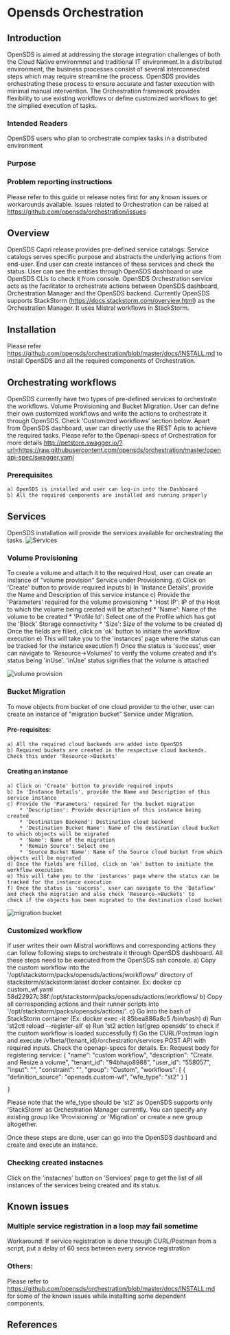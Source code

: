 # Opensds Orchestration

## Introduction
OpenSDS is aimed at addressing the storage integration challenges of both the Cloud Native environmnet and traditional IT environment.In a distributed environment, the business processes consist of several interconnected steps which may require streamline the process. OpenSDS provides orchestrating these process to ensure accurate and faster execution with minimal manual intervention. The Orchestration framework provides flexibility to use existing workflows or define customized workflows to get the simplied execution of tasks. 

### Intended Readers
OpenSDS users who plan to orchestrate complex tasks in a distributed environment

### Purpose

### Problem reporting instructions
Please refer to this guide or release notes first for any known issues or workarounds available. Issues related to Orchestration can be raised at https://github.com/opensds/orchestration/issues

## Overview
OpenSDS Capri release provides pre-defined service catalogs. Service catalogs serves specific purpose and abstracts the underlying actions from end-user. End user can create instances of these services and check the status. User can see the entities through OpenSDS dashboard or use OpenSDS CLIs to check it from console.
OpenSDS Orchestration service acts as the facilitator to orchestrate actions between OpenSDS dashboard, Orchestration Manager and the OpenSDS backend. Currently OpenSDS supports StackStorm (https://docs.stackstorm.com/overview.html) as the Orchestration Manager. It uses Mistral workflows in StackStorm.

## Installation
Please refer https://github.com/opensds/orchestration/blob/master/docs/INSTALL.md to install OpenSDS and all the required components of Orchestration.

## Orchestrating workflows
OpenSDS currently have two types of pre-defined services to orchestrate the workflows. Volume Provisioning and Bucket Migration.
User can define their own customized workflows and write the actions to orchestrate it through OpenSDS. Check 'Customized workflows' section below.
Apart from OpenSDS dashboard, user can directly use the REST Apis to achieve the required tasks.
Please refer to the Openapi-specs of Orchestration for more details
http://petstore.swagger.io/?url=https://raw.githubusercontent.com/opensds/orchestration/master/openapi-spec/swagger.yaml

### Prerequisites
    a) OpenSDS is installed and user can log-in into the Dashboard
    b) All the required components are installed and running properly

## Services
OpenSDS installation will provide the services available for orchestrating the tasks.
![Services](orchestration_services.PNG?raw=true "Services")

### Volume Provisioning
To create a volume and attach it to the required Host, user can create an instance of "volume provision" Service under Provisioning.
    a) Click on 'Create' button to provide required inputs
    b) In 'Instance Details', provide the Name and Description of this service instance
    c) Provide the 'Parameters' required for the volume provisioning
        * 'Host IP': IP of the Host to which the volume being created will be attached
        * 'Name': Name of the volume to be created
        * 'Profile Id': Select one of the Profile which has got the 'Block' Storage connectivity
        * 'Size': Size of the volume to be created
    d) Once the fields are filled, click on 'ok' button to initiate the workflow execution
    e) This will take you to the 'instances' page where the status can be tracked for the instance execution
    f) Once the status is 'success', user can navigate to 'Resource->Volumes' to verify the volume created and it's status being 'inUse'. 'inUse' status signifies that the volume is attached

![volume provision](volume_provision.PNG?raw=true "volume provision")

### Bucket Migration
To move objects from bucket of one cloud provider to the other, user can create an instance of "migration bucket" Service under Migration.

#### Pre-requisites:
    a) All the required cloud backends are added into OpenSDS
    b) Required buckets are created in the respective cloud backends. Check this under 'Resource->Buckets'

####  Creating an instance
    a) Click on 'Create' button to provide required inputs
    b) In 'Instance Details', provide the Name and Description of this service instance
    c) Provide the 'Parameters' required for the bucket migration
        * 'Description': Provide description of this instance being created
        * 'Destination Backend': Destination cloud backend  
        * 'Destination Bucket Name': Name of the destination cloud bucket to which objects will be migrated
        * 'Name': Name of the migration
        * 'Remain Source': Select one 
        * 'Source Bucket Name': Name of the Source cloud bucket from which objects will be migrated
    d) Once the fields are filled, click on 'ok' button to initiate the workflow execution
    e) This will take you to the 'instances' page where the status can be tracked for the instance execution
    f) Once the status is 'success', user can navigate to the 'Dataflow' and check the migration and also check 'Resource->Buckets' to          check if the objects has been migrated to the destination cloud bucket

![migration bucket](migration_bucket.PNG?raw=true "migration bucket")

### Customized workflow
If user writes their own Mistral workflows and corresponding actions they can follow following steps to orchestrate it through OpenSDS dashboard. All these steps need to be executed from the OpenSDS ssh console.
    a) Copy the custom workflow into the '/opt/stackstorm/packs/opensds/actions/workflows/' directory of stackstorm/stackstorm:latest docker container. Ex: docker cp custom_wf.yaml 58d22927c38f:/opt/stackstorm/packs/opensds/actions/workflows/
    b) Copy all corresponding actions and their runner scripts into '/opt/stackstorm/packs/opensds/actions/'.
    c) Go into the bash of StackStorm container (Ex: docker exec -it 85bea886a8c5 /bin/bash)
    d) Run 'st2ctl reload --register-all'
    e) Run 'st2 action list|grep opensds' to check if the custom workflow is loaded successfully
    f) Go the CURL/Postman login and execute /v1beta/{tenant_id}/orchestration/services POST API with required inputs. Check the openapi-specs for details.
Ex: Request body for registering service:
    {
        "name": "custom workflow",
        "description": "Create and Resize a volume",
        "tenant_id": "94bhajo8988",
        "user_id": "558057",
        "input": "",
        "constraint": "",
        "group": "Custom",
        "workflows": [
            {
                "definition_source": "opensds.custom-wf",
                "wfe_type": "st2"
            }
        ]

    }
Please note that the wfe_type should be 'st2' as OpenSDS supports only 'StackStorm' as Orchestration Manager currently. You can specify any existing group like 'Provisioning' or 'Migration' or create a new group altogether.

Once these steps are done, user can go into the OpenSDS dashboard and create and execute an instance.

### Checking created instacnes
Click on the 'instacnes' button on 'Services' page to get the list of all instances of the services being created and its status.

## Known issues
### Multiple service registration in a loop may fail sometime
Workaround: If service registration is done through CURL/Postman from a script, put a delay of 60 secs between every service registration

### Others:
Please refer to https://github.com/opensds/orchestration/blob/master/docs/INSTALL.md for some of the known issues while installting some dependent components.

## References


